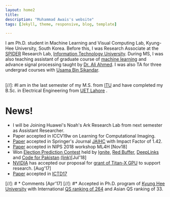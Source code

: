 ```yaml
---
layout: home2
title: 
description: "Muhammad Awais's website"
tags: [Jekyll, theme, responsive, blog, template]

---
```

I am Ph.D. student in Machine Learning and Visual Computing Lab, Kyung-Hee University, South Korea. Before this, I was Research Associate at the [SPIDER](http://www.spider.itu.edu.pk) Research Lab, [Information Technology University](http://www.itu.edu.pk/). During MS, I was also teaching assistant of graduate course of [machine learning](https://awaisrauf.github.io/ee512/) and advance signal processing taught by [Dr. Ali Ahmed](https://itu.edu.pk/faculty-itu/dr-ali-ahmed/). I was also TA for three undergrad courses with [Usama Bin Sikandar](http://usamabinsikandar.weebly.com/teaching.html).<br><br>


[//]: #I am in the last semester of my M.S. from [ITU](http://www.itu.edu.pk) and have completed my B.Sc. in Electrical Engineering from [UET Lahore](http://www.uet.edu.pk) .
# News!
* I will be Joining Huawei's Noah's Ark Research Lab from next semester as Assistant Researcher. 
* Paper accepted in ICCV19w on Learning for Computational Imaging. 
* [Paper](https://awaisrauf.github.io/election_prediction) accepted in Springer's Journal [JAIHC](https://www.springer.com/engineering/computational+intelligence+and+complexity/journal/12652) with Impact Factor of 1.42. 
* [Paper](https://awaisrauf.github.io/xray-denoising) accepted in NIPS 2018 workshop ML4H [Nov18]
* Won [Election Prediction Contest](https://www.deeplinks.pk/election-prediction-contest-2018) held by [Ignite](https://ignite.org.pk/),
 [Red Buffer](http://redbuffer.net/), [DeepLinks](http://deeplinks.pk/) and [Code for Pakistan](https://twitter.com/CodeforPakistan/status/1024623283973578755) [(link)](https://propakistani.pk/2018/08/01/first-ever-election-prediction-contest-in-pakistan-concludes/)[Jul'18]
* [NVIDIA](https://www.nvidia.com) has accepted our proposal for [grant of Titan-X GPU](https://developer.nvidia.com/academic_gpu_seeding) to support research. [Aug'17] 
* [Paper](https://dl.acm.org/citation.cfm?id=3136597) accepted in [ICTD17](http://ictd2017.itu.edu.pk/) 

[//]: # * Comments [Apr'17]
[//]: #* Accepted in Ph.D. program of [Kyung Hee University](http://old_www.khu.ac.kr/eng/index.jsp) with International [QS ranking of 264](https://www.topuniversities.com/universities/kyung-hee-university) and Asian QS ranking of 33.




